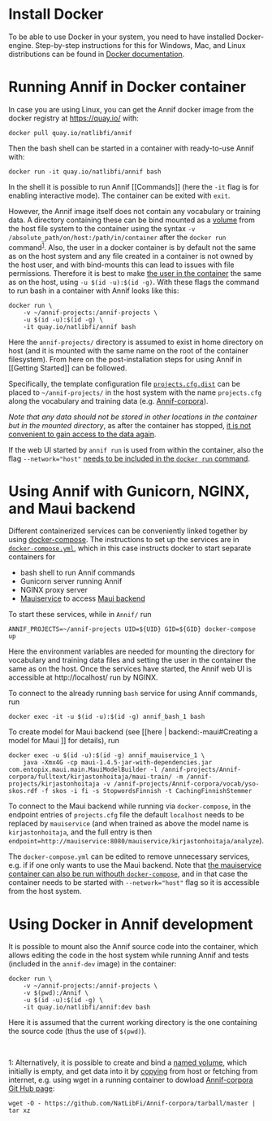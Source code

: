 # Install Docker

To be able to use Docker in your system, you need to have installed Docker-engine. Step-by-step instructions for this for Windows, Mac, and Linux distributions can be found in [Docker documentation](https://docs.docker.com/install/). 

# Running Annif in Docker container

In case you are using Linux, you can get the Annif docker image from the docker registry at https://quay.io/ with:

    docker pull quay.io/natlibfi/annif

Then the bash shell can be started in a container with ready-to-use Annif with:

    docker run -it quay.io/natlibfi/annif bash 

In the shell it is possible to run Annif [[Commands]] (here the `-it` flag is for enabling interactive mode). The container can be exited with `exit`.

However, the Annif image itself does not contain any vocabulary or training data. A directory containing these can be bind mounted as a [volume](https://docs.docker.com/storage/volumes/) from the host file system to the container using the syntax `-v /absolute_path/on/host:/path/in/container` after the `docker run` command<sup id="a1">[1](#myfootnote1)</sup>. Also, the user in a docker container is by default not the same as on the host system and any file created in a container is not owned by the host user, and with bind-mounts this can lead to issues with file permissions. Therefore it is best to make [the user in the container](https://docs.docker.com/engine/reference/run/#user) the same as on the host, using `-u $(id -u):$(id -g)`. With these flags the command to run bash in a container with Annif looks like this:

    docker run \
        -v ~/annif-projects:/annif-projects \
        -u $(id -u):$(id -g) \
        -it quay.io/natlibfi/annif bash

Here the `annif-projects/` directory is assumed to exist in home directory on host (and it is mounted with the same name on the root of the container filesystem). From here on the post-installation steps for using Annif in [[Getting Started]] can be followed. 

Specifically, the template configuration file [`projects.cfg.dist`](https://github.com/NatLibFi/Annif/blob/master/projects.cfg.dist) can be placed to `~/annif-projects/` in the host system with the name `projects.cfg` along the vocabulary and training data (e.g. [Annif-corpora](https://github.com/NatLibFi/Annif-corpora)).

*Note that any data should not be stored in other locations in the container but in the mounted directory*, as after the container has stopped, [it is not convenient to gain access to the data again](https://docs.docker.com/engine/reference/commandline/commit/).

If the web UI started by `annif run` is used from within the container, also the flag `--network="host"` [needs to be included in the `docker run` command](https://docs.docker.com/engine/reference/run/#network-host).


# Using Annif with Gunicorn, NGINX, and Maui backend
Different containerized services can be conveniently linked together by using [docker-compose](https://docs.docker.com/compose/). The instructions to set up the services are in [`docker-compose.yml`](https://github.com/NatLibFi/Annif/blob/issue278-dockerize-annif/docker-compose.yml), which in this case instructs docker to start separate containers for 
* bash shell to run  Annif commands
* Gunicorn server running Annif
* NGINX proxy server
* [Mauiservice](https://github.com/NatLibFi/mauiservice/tree/dockerize-mauiservice) to access [Maui backend](https://github.com/NatLibFi/Annif/wiki/Backend%3A-Maui)

To start these services, while in `Annif/` run 

    ANNIF_PROJECTS=~/annif-projects UID=${UID} GID=${GID} docker-compose up

Here the environment variables are needed for mounting the directory for vocabulary and training data files and setting the user in the container the same as on the host. Once the services have started, the Annif web UI is accessible at http://localhost/ run by NGINX.

To connect to the already running `bash` service for using Annif commands, run

    docker exec -it -u $(id -u):$(id -g) annif_bash_1 bash

To create model for Maui backend (see [[here | backend:-maui#Creating a model for Maui ]] for details), run

    docker exec -u $(id -u):$(id -g) annif_mauiservice_1 \
        java -Xmx4G -cp maui-1.4.5-jar-with-dependencies.jar com.entopix.maui.main.MauiModelBuilder -l /annif-projects/Annif-corpora/fulltext/kirjastonhoitaja/maui-train/ -m /annif-projects/kirjastonhoitaja -v /annif-projects/Annif-corpora/vocab/yso-skos.rdf -f skos -i fi -s StopwordsFinnish -t CachingFinnishStemmer

To connect to the Maui backend while running via `docker-compose`, in the endpoint entries of `projects.cfg` file the default `localhost` needs to be replaced by `mauiservice` (and when trained as above the model name is `kirjastonhoitaja`, and the full entry is then `endpoint=http://mauiservice:8080/mauiservice/kirjastonhoitaja/analyze`). 

The `docker-compose.yml` can be edited to remove unnecessary services, e.g. if if one only wants to use the Maui backend. Note that [the mauiservice container can also be run withouth `docker-compose`](https://github.com/NatLibFi/mauiservice/blob/dockerize-mauiservice/DEVELOPER.md#usage-with-docker), and in that case the container needs to be started with `--network="host"` flag so it is accessible from the host system.


# Using Docker in Annif development

It is possible to mount also the Annif source code into the container, which allows editing the code in the host system while running Annif and tests (included in the `annif-dev` image) in the container:

    docker run \
        -v ~/annif-projects:/annif-projects \
        -v $(pwd):/Annif \
        -u $(id -u):$(id -g) \
        -it quay.io/natlibfi/annif:dev bash

Here it is assumed that the current working directory is the one containing the source code (thus the use of `$(pwd)`).

&nbsp;

<a name="myfootnote1">1</a>:
Alternatively, it is possible to create and bind a [named volume](https://success.docker.com/article/different-types-of-volumes), which initially is empty, and get data into it by [copying](https://docs.docker.com/engine/reference/commandline/cp/) from host or fetching from internet, e.g. using wget in a running container to dowload [Annif-corpora Git Hub page](https://github.com/NatLibFi/Annif-corpora):

`wget -O - https://github.com/NatLibFi/Annif-corpora/tarball/master | tar xz`


